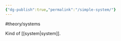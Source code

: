 ```yaml
---
{"dg-publish":true,"permalink":"/simple-system/"}
---
```


#theory/systems 

Kind of [[system\|system]].

